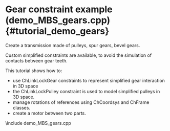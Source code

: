 Gear constraint example (demo_MBS_gears.cpp)  {#tutorial_demo_gears}
==========================

Create a transmission made of pulleys, 
spur gears, bevel gears. 

Custom simplified constraints are available, 
to avoid the simulation of contacts between gear teeth. 

This tutorial shows how to:

- use ChLinkLockGear constraints to represent simplified gear interaction in 3D space
- the ChLinkLockPulley constraint is used to model simplified pulleys in 3D space.
- manage rotations of references using ChCoordsys and ChFrame classes.
- create a motor between two parts.  
 
 
\include demo_MBS_gears.cpp

